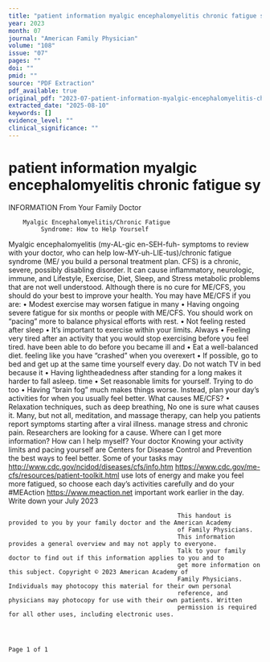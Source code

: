 ```yaml
---
title: "patient information myalgic encephalomyelitis chronic fatigue sy"
year: 2023
month: 07
journal: "American Family Physician"
volume: "108"
issue: "07"
pages: ""
doi: ""
pmid: ""
source: "PDF Extraction"
pdf_available: true
original_pdf: "2023-07-patient-information-myalgic-encephalomyelitis-chronic-fatigue-sy.pdf"
extracted_date: "2025-08-10"
keywords: []
evidence_level: ""
clinical_significance: ""
---
```


# patient information myalgic encephalomyelitis chronic fatigue sy

   INFORMATION
   From Your Family Doctor


        Myalgic Encephalomyelitis/Chronic Fatigue
             Syndrome: How to Help Yourself
Myalgic encephalomyelitis (my-AL-gic en-SEH-fuh-             symptoms to review with your doctor, who can help
low-MY-uh-LIE-tus)/chronic fatigue syndrome (ME/             you build a personal treatment plan.
CFS) is a chronic, severe, possibly disabling disorder.
It can cause inflammatory, neurologic, immune, and           Lifestyle, Exercise, Diet, Sleep, and Stress
metabolic problems that are not well understood.             Although there is no cure for ME/CFS, you should do
                                                             your best to improve your health.
You may have ME/CFS if you are:                              • Modest exercise may worsen fatigue in many
• Having ongoing severe fatigue for six months or              people with ME/CFS. You should work on “pacing”
  more                                                         to balance physical efforts with rest.
• Not feeling rested after sleep                             • It’s important to exercise within your limits. Always
• Feeling very tired after an activity that you would          stop exercising before you feel tired.
  have been able to do before you became ill and             • Eat a well-balanced diet.
  feeling like you have “crashed” when you overexert         • If possible, go to bed and get up at the same time
  yourself                                                     every day. Do not watch TV in bed because it
• Having lightheadedness after standing for a long             makes it harder to fall asleep.
  time                                                       • Set reasonable limits for yourself. Trying to do too
• Having “brain fog”                                           much makes things worse. Instead, plan your day’s
                                                               activities for when you usually feel better.
What causes ME/CFS?                                          • Relaxation techniques, such as deep breathing,
No one is sure what causes it. Many, but not all,              meditation, and massage therapy, can help you
patients report symptoms starting after a viral illness.       manage stress and chronic pain.
Researchers are looking for a cause.
                                                             Where can I get more information?
How can I help myself?                                       Your doctor
Knowing your activity limits and pacing yourself are         Centers for Disease Control and Prevention
the best ways to feel better. Some of your tasks may            http://www.cdc.gov/ncidod/diseases/cfs/info.htm
                                                                https://www.cdc.gov/me-cfs/resources/patient-toolkit.html
use lots of energy and make you feel more fatigued,
so choose each day’s activities carefully and do your        #MEAction
                                                               https://www.meaction.net
important work earlier in the day. Write down your
                                                                                                                          July 2023


                                                   This handout is provided to you by your family doctor and the American Academy
                                                   of Family Physicians.
                                                   This information provides a general overview and may not apply to everyone.
                                                   Talk to your family doctor to find out if this information applies to you and to
                                                   get more information on this subject. Copyright © 2023 American Academy of
                                                   Family Physicians. Individuals may photocopy this material for their own personal
                                                   reference, and physicians may photocopy for use with their own patients. Written
                                                   permission is required for all other uses, including electronic uses.



                                                                                                                        Page 1 of 1
